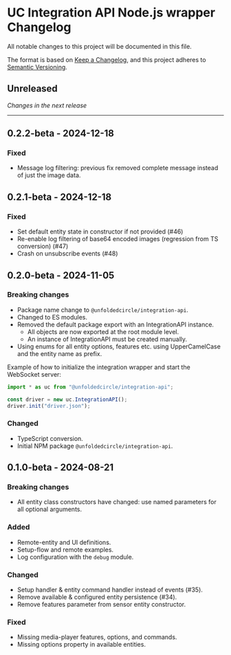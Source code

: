 # UC Integration API Node.js wrapper Changelog

All notable changes to this project will be documented in this file.

The format is based on [Keep a Changelog](https://keepachangelog.com/en/1.0.0/),
and this project adheres to [Semantic Versioning](https://semver.org/spec/v2.0.0.html).

## Unreleased

_Changes in the next release_

---

## 0.2.2-beta - 2024-12-18

### Fixed

- Message log filtering: previous fix removed complete message instead of just the image data.

## 0.2.1-beta - 2024-12-18

### Fixed

- Set default entity state in constructor if not provided (#46)
- Re-enable log filtering of base64 encoded images (regression from TS conversion) (#47)
- Crash on unsubscribe events (#48)

## 0.2.0-beta - 2024-11-05

### Breaking changes

- Package name change to `@unfoldedcircle/integration-api`.
- Changed to ES modules.
- Removed the default package export with an IntegrationAPI instance.
  - All objects are now exported at the root module level.
  - An instance of IntegrationAPI must be created manually.
- Using enums for all entity options, features etc. using UpperCamelCase and the entity name as prefix.

Example of how to initialize the integration wrapper and start the WebSocket server:

```ts
import * as uc from "@unfoldedcircle/integration-api";

const driver = new uc.IntegrationAPI();
driver.init("driver.json");
```

### Changed

- TypeScript conversion.
- Initial NPM package `@unfoldedcircle/integration-api`.

## 0.1.0-beta - 2024-08-21

### Breaking changes

- All entity class constructors have changed: use named parameters for all optional arguments.

### Added

- Remote-entity and UI definitions.
- Setup-flow and remote examples.
- Log configuration with the `debug` module.

### Changed

- Setup handler & entity command handler instead of events (#35).
- Remove available & configured entity persistence (#34).
- Remove features parameter from sensor entity constructor.

### Fixed

- Missing media-player features, options, and commands.
- Missing options property in available entities.
